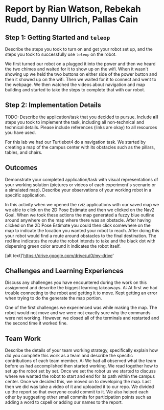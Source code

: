 # Report by Rian Watson, Rebekah Rudd, Danny Ullrich, Pallas Cain

## Step 1: Getting Started and `teleop`

Describe the steps you took to turn on and get your robot set up, and the steps you took to successfully use `teleop` on the robot.

We first turned our robot on a plugged it into the power and then we heard the two chimes and waited for it to show up on the wifi. When it wasn't showing up we held the two buttons on either side of the power button and then it showed up on the wifi. Then we waited for it to connect and went to the webpage. We then watched the videos about navigation and map building and started to take the steps to complete that with our robot.

## Step 2: Implementation Details

TODO: Describe the application/task that you decided to pursue. Include **all** steps you took to implement the task, including all non-technical and technical details. Please include references (links are okay) to all resources you have used.

For this lab we had our Turtlebot4 do a navigation task. We started by creating a map of the campus center with its obstacles such as the pillars, tables, and chairs.

## Outcomes

Demonstrate your completed application/task with visual representations of your working solution (pictures or videos of each experiment's scenario or a simulated map). Describe your observations of your working robot in a specific application.

In this activity when we opened the rviz applications with our saved map we we able to click on the 2D Pose Estimate and then we clicked on the Nav2 Goal. When we took these actions the map generated a fuzzy blue outline around anywhere on the map where there was an obstacle. After having clicked on the 2D Pose Estimate you could then click somewhere on the map to indicate the location you wanted your robot to reach. After doing this your robot would find a route around obstacles to the final destination. The red line indicates the route the robot intends to take and the black dot with dispersing green color around it indicates the robot itself.

[alt text]'https://drive.google.com/drive/u/0/my-drive'

## Challenges and Learning Experiences

Discuss any challenges you have encountered during the work on this assignment and describe the biggest learning takeaways.
A: At first we had trouble connecting to the robot and getting it to move. Kept getting an error when trying to do the generate the map portion.

One of the first challenges we experienced was while making the map. The robot would not move and we were not exactly sure why the commands were not working. However, we closed all of the terminals and restarted and the second time it worked fine.

## Team Work

Describe the details of your team working strategy, specifically explain how did you complete this work as a team and describe the specific contributions of each team member.
A: We had all observed what the team before us had accomplished then started working. We read together how to set up the robot set by set. Once we set the robot us we started to discuss where we wanted the robot to start and end for its path within the campus center. Once we decided this, we moved on to developing the map. Last then we did was take a video of it and uploaded it to our repo. We divided up the report so that everyone could commit to it. We also helped each other by suggesting other small commits for participation points such as adding a word to cspell or adding our names to the report.
